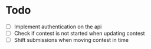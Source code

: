 # Todo

- [ ] Implement authentication on the api
- [ ] Check if contest is not started when updating contest
- [ ] Shift submissions when moving contest in time
